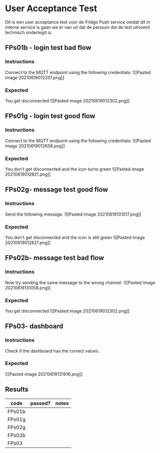 # User Acceptance Test
Dit is een user acceptance test voor de Fridge Push service omdat dit in interne service is gaan we er van uit dat de persoon die de test uitvoerd technisch onderlegd is.

## FPs01b - login test bad flow
### Instructions
Connect to the MQTT endpoint using the following credentials:
![[Pasted image 20210619012201.png]]

### Expected
You get disconnected
![[Pasted image 20210619012302.png]]

## FPs01g - login test good flow
### Instructions
Connect to the MQTT endpoint using the following credentials:
![[Pasted image 20210619012658.png]]

### Expected
You don't get disconnected and the icon turns green
![[Pasted image 20210619012821.png]]

## FPs02g- message test good flow
### Instructions
Send the following message.
![[Pasted image 20210619131017.png]]

### Expected
You don't get disconnected and the icon is still green
![[Pasted image 20210619012821.png]]

## FPs02b- message test bad flow
### Instructions
Now try sending the same message to the wrong channel.
![[Pasted image 20210619131058.png]]

### Expected
You get disconnected
![[Pasted image 20210619012302.png]]

## FPs03- dashboard
### Instructions
Check if the dashboard has the correct values.

### Expected
![[Pasted image 20210619131916.png]]

## Results
| code      	| passed? | notes |
|---------------|---------|-------|
| FPs01b    	|         |       |
| FPs01g    	|         |       |
| FPs02g 		|  		  |		  |
| FPs02b 		|  		  |		  |
| FPs03 		|  		  |		  |